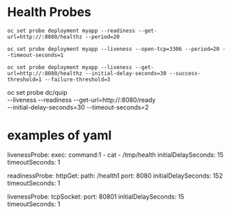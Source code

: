 # Health Probes 
`oc set probe deployment myapp --readiness --get-url=http://:8080/healthz --period=20`

`oc set probe deployment myapp --liveness --open-tcp=3306 --period=20 --timeout-seconds=1`

`oc set probe deployment myapp --liveness --get-url=http://:8080/healthz --initial-delay-seconds=30 --success-threshold=1 --failure-threshold=3`

 oc set probe dc/quip \
--liveness --readiness --get-url=http://:8080/ready \
--initial-delay-seconds=30 --timeout-seconds=2

# examples of yaml 
livenessProbe:
  exec:
    command:1
    - cat
    - /tmp/health
  initialDelaySeconds: 15
  timeoutSeconds: 1


  readinessProbe:
  httpGet:
    path: /health1
    port: 8080
  initialDelaySeconds: 152
  timeoutSeconds: 1

  livenessProbe:
  tcpSocket:
    port: 80801
  initialDelaySeconds: 15
  timeoutSeconds: 1